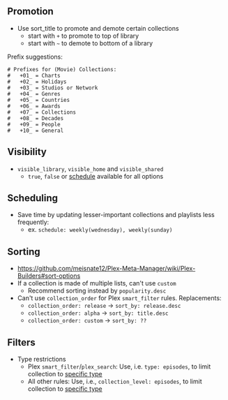 ## Promotion
- Use sort_title to promote and demote certain collections 
  - start with `+` to promote to top of library
  - start with `~` to demote to bottom of a library

Prefix suggestions:
```
# Prefixes for (Movie) Collections:
#   +01_ = Charts
#   +02_ = Holidays
#   +03_ = Studios or Network
#   +04_ = Genres
#   +05_ = Countries
#   +06_ = Awards
#   +07_ = Collections
#   +08_ = Decades
#   +09_ = People
#   +10_ = General
```

## Visibility
- `visible_library`, `visible_home` and `visible_shared`
  - `true`, `false` or [schedule](https://github.com/meisnate12/Plex-Meta-Manager/wiki/Schedule-Detail) available for all options

## Scheduling
- Save time by updating lesser-important collections and playlists less frequently:
  - ex. `schedule: weekly(wednesday), weekly(sunday)`

## Sorting
- https://github.com/meisnate12/Plex-Meta-Manager/wiki/Plex-Builders#sort-options
- If a collection is made of multiple lists, can't use `custom`
  - Recommend sorting instead by `popularity.desc`
- Can't use `collection_order` for Plex `smart_filter` rules. Replacements:
  - `collection_order: release` -> `sort_by: release.desc`
  - `collection_order: alpha` -> `sort_by: title.desc`
  - `collection_order: custom` -> `sort_by: ??`


## Filters
- Type restrictions 
  - Plex `smart_filter`/`plex_search`: Use, i.e. `type: episodes`, to limit collection to [specific type](https://github.com/meisnate12/Plex-Meta-Manager/wiki/Plex-Builders#special-attributes)
  - All other rules: Use, i.e., `collection_level: episodes`, to limit collection to [specific type](https://github.com/meisnate12/Plex-Meta-Manager/wiki/Metadata-Details#metadata-details)
